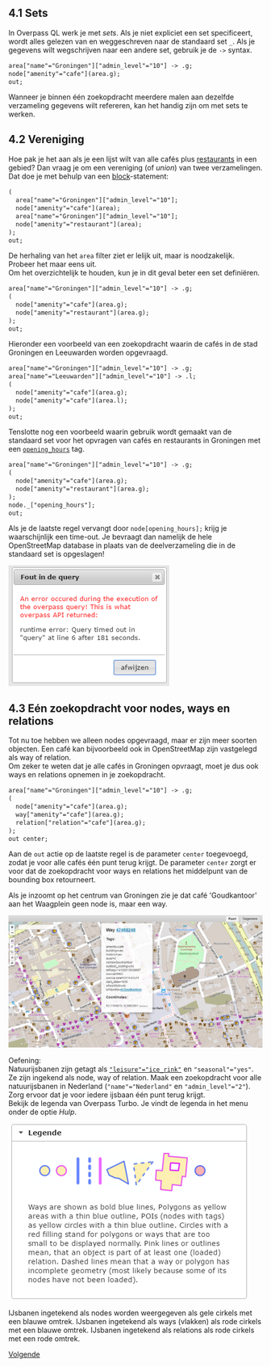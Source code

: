 ## 4.1 Sets
In Overpass QL werk je met _sets_. Als je niet expliciet een set specificeert, wordt alles gelezen van en weggeschreven naar de standaard set ```_```.
Als je gegevens wilt wegschrijven naar een andere set, gebruik je de ```->``` syntax. 

```
area["name"="Groningen"]["admin_level"="10"] -> .g;
node["amenity"="cafe"](area.g);
out;
```

Wanneer je binnen één zoekopdracht meerdere malen aan dezelfde verzameling gegevens wilt refereren, kan het handig zijn om met sets te werken.

## 4.2 Vereniging
Hoe pak je het aan als je een lijst wilt van alle cafés plus [restaurants](http://wiki.openstreetmap.org/wiki/Tag:amenity%3Drestaurant]) in een gebied? Dan vraag je om een vereniging (of _union_) van twee verzamelingen. Dat doe je met behulp van een [block](http://wiki.openstreetmap.org/wiki/Overpass_API/Overpass_QL#Block_statements)-statement:

```
( 
  area["name"="Groningen"]["admin_level"="10"];  
  node["amenity"="cafe"](area);  
  area["name"="Groningen"]["admin_level"="10"];  
  node["amenity"="restaurant"](area);  
);
out;
```

De herhaling van het `area` filter ziet er lelijk uit, maar is noodzakelijk. Probeer het maar eens uit.  
Om het overzichtelijk te houden, kun je in dit geval beter een set definiëren.

```
area["name"="Groningen"]["admin_level"="10"] -> .g;
( 
  node["amenity"="cafe"](area.g);
  node["amenity"="restaurant"](area.g);
);
out;
```

Hieronder een voorbeeld van een zoekopdracht waarin de cafés in de stad Groningen en Leeuwarden worden opgevraagd.

```
area["name"="Groningen"]["admin_level"="10"] -> .g;
area["name"="Leeuwarden"]["admin_level"="10"] -> .l;
( 
  node["amenity"="cafe"](area.g);
  node["amenity"="cafe"](area.l);
);
out;
```

Tenslotte nog een voorbeeld waarin gebruik wordt gemaakt van de standaard set voor het opvragen van cafés en restaurants in Groningen met een [```opening_hours```](http://wiki.openstreetmap.org/wiki/Key:opening_hours) tag.

```
area["name"="Groningen"]["admin_level"="10"] -> .g;
(
  node["amenity"="cafe"](area.g);
  node["amenity"="restaurant"](area.g);
);
node._["opening_hours"];
out;
```

Als je de laatste regel vervangt door ```node[opening_hours];``` krijg je waarschijnlijk een time-out. Je bevraagt dan namelijk de hele OpenStreetMap database in plaats van de deelverzameling die in de standaard set is opgeslagen!

![Query timed out](images/query-timed-out.png)

## 4.3 Eén zoekopdracht voor nodes, ways en relations
Tot nu toe hebben we alleen nodes opgevraagd, maar er zijn meer soorten objecten. Een café kan bijvoorbeeld ook in OpenStreetMap zijn vastgelegd als way of relation.  
Om zeker te weten dat je alle cafés in Groningen opvraagt, moet je dus ook ways en relations opnemen in je zoekopdracht.

```
area["name"="Groningen"]["admin_level"="10"] -> .g;
( 
  node["amenity"="cafe"](area.g);
  way["amenity"="cafe"](area.g);
  relation["relation"="cafe"](area.g);
);
out center;
```

Aan de `out` actie op de laatste regel is de parameter `center` toegevoegd, zodat je voor alle cafés één punt terug krijgt. De parameter `center` zorgt er voor dat de zoekopdracht voor ways en relations het middelpunt van de bounding box retourneert.

Als je inzoomt op het centrum van Groningen zie je dat café 'Goudkantoor' aan het Waagplein geen node is, maar een way.

![Café 'Goudkantoor' als way ingetekend](images/cafe-als-way.png)

Oefening:  
Natuurijsbanen zijn getagt als [`"leisure"="ice_rink"`](http://wiki.openstreetmap.org/wiki/Tag:leisure%3Dice_rink) en `"seasonal"="yes"`. Ze zijn ingekend als node, way of relation. Maak een zoekopdracht voor alle natuurijsbanen in Nederland (`"name"="Nederland"` en `"admin_level"="2"`). Zorg ervoor dat je voor iedere ijsbaan één punt terug krijgt.  
Bekijk de legenda van Overpass Turbo. Je vindt de legenda in het menu onder de optie _Hulp_.  

![legenda](images/legenda.png)  

IJsbanen ingetekend als nodes worden weergegeven als gele cirkels met een blauwe omtrek. IJsbanen ingetekend als ways (vlakken) als rode cirkels met een blauwe omtrek. IJsbanen ingetekend als relations als rode cirkels met een rode omtrek.  

[Volgende](5-recursie.md)